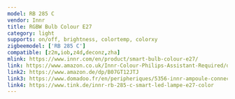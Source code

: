 ```yaml
---
model: RB 285 C
vendor: Innr
title: RGBW Bulb Colour E27
category: light
supports: on/off, brightness, colortemp, colorxy
zigbeemodel: ['RB 285 C']
compatible: [z2m,iob,z4d,deconz,zha]
mlink: https://www.innr.com/en/product/smart-bulb-colour-e27/
link: https://www.amazon.co.uk/Innr-Colour-Philips-Assistant-Required/dp/B07GT1LWDH
link2: https://www.amazon.de/dp/B07GT12JTJ
link3: https://www.domadoo.fr/en/peripheriques/5356-innr-ampoule-connectee-type-e27-zigbee-30-pack-de-2-ampoules-multicolor-rgbw-blanc-reglable-2200k-a-6500k-8718781552213.html
link4: https://www.tink.de/innr-rb-285-c-smart-led-lampe-e27-color
---
```

